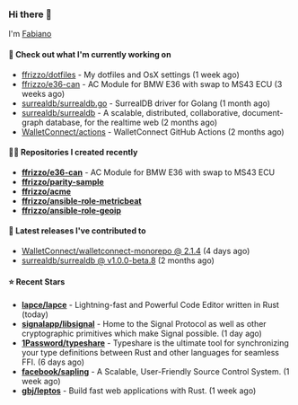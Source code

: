 ### Hi there 👋

I'm [Fabiano](https://ffrizzo.com)

#### 👷 Check out what I'm currently working on


- [ffrizzo/dotfiles](https://github.com/ffrizzo/dotfiles) - My dotfiles and OsX settings (1 week ago)
- [ffrizzo/e36-can](https://github.com/ffrizzo/e36-can) - AC Module for BMW E36 with swap to MS43 ECU (3 weeks ago)
- [surrealdb/surrealdb.go](https://github.com/surrealdb/surrealdb.go) - SurrealDB driver for Golang (1 month ago)
- [surrealdb/surrealdb](https://github.com/surrealdb/surrealdb) - A scalable, distributed, collaborative, document-graph database, for the realtime web (2 months ago)
- [WalletConnect/actions](https://github.com/WalletConnect/actions) - WalletConnect GitHub Actions (2 months ago)

#### 👨‍💻 Repositories I created recently
- **[ffrizzo/e36-can](https://github.com/ffrizzo/e36-can)** - AC Module for BMW E36 with swap to MS43 ECU
- **[ffrizzo/parity-sample](https://github.com/ffrizzo/parity-sample)**
- **[ffrizzo/acme](https://github.com/ffrizzo/acme)**
- **[ffrizzo/ansible-role-metricbeat](https://github.com/ffrizzo/ansible-role-metricbeat)**
- **[ffrizzo/ansible-role-geoip](https://github.com/ffrizzo/ansible-role-geoip)**

#### 🚀 Latest releases I've contributed to


- [WalletConnect/walletconnect-monorepo @ 2.1.4](https://github.com/WalletConnect/walletconnect-monorepo/releases/tag/2.1.4) (4 days ago)
- [surrealdb/surrealdb @ v1.0.0-beta.8](https://github.com/surrealdb/surrealdb/releases/tag/v1.0.0-beta.8) (2 months ago)

#### ⭐ Recent Stars


- **[lapce/lapce](https://github.com/lapce/lapce)** - Lightning-fast and Powerful Code Editor written in Rust (today)
- **[signalapp/libsignal](https://github.com/signalapp/libsignal)** - Home to the Signal Protocol as well as other cryptographic primitives which make Signal possible. (1 day ago)
- **[1Password/typeshare](https://github.com/1Password/typeshare)** - Typeshare is the ultimate tool for synchronizing your type definitions between Rust and other languages for seamless FFI. (6 days ago)
- **[facebook/sapling](https://github.com/facebook/sapling)** - A Scalable, User-Friendly Source Control System. (1 week ago)
- **[gbj/leptos](https://github.com/gbj/leptos)** - Build fast web applications with Rust. (1 week ago)

